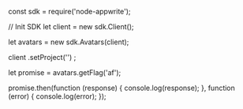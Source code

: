 const sdk = require('node-appwrite');

// Init SDK
let client = new sdk.Client();

let avatars = new sdk.Avatars(client);

client
    .setProject('')
;

let promise = avatars.getFlag('af');

promise.then(function (response) {
    console.log(response);
}, function (error) {
    console.log(error);
});